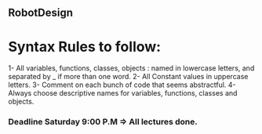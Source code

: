 ## RobotDesign
#  Syntax Rules to follow:
1- All variables, functions, classes, objects : named in lowercase letters, and separated by _ if more than one word.
2- All Constant values in uppercase letters.
3- Comment on each bunch of code that seems abstractful.
4- Always choose descriptive names for variables, functions, classes and objects.

### Deadline Saturday 9:00 P.M => All lectures done.
